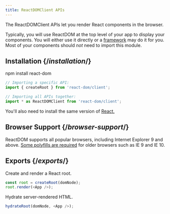 ```yaml
---
title: ReactDOMClient APIs
---
```


<Intro>

The ReactDOMClient APIs let you render React components in the browser.

</Intro>

Typically, you will use ReactDOM at the top level of your app to display your components. You will either use it directly or a [framework](/learn/start-a-new-react-project#building-with-react-and-a-framework) may do it for you. Most of your components should *not* need to import this module.

## Installation {/*installation*/}

<PackageImport>

<TerminalBlock>

npm install react-dom

</TerminalBlock>

```js
// Importing a specific API:
import { createRoot } from 'react-dom/client';

// Importing all APIs together:
import * as ReactDOMClient from 'react-dom/client';
```

</PackageImport>

You'll also need to install the same version of [React.](/apis/react)

## Browser Support {/*browser-support*/}

ReactDOM supports all popular browsers, including Internet Explorer 9 and above. [Some polyfills are required](TODO:/link-to-js-environment-requirements) for older browsers such as IE 9 and IE 10.


## Exports {/*exports*/}

<YouWillLearnCard title="createRoot" path="/apis/react-dom/client/createRoot">

Create and render a React root.

```js
const root = createRoot(domNode);
root.render(<App />);
```

</YouWillLearnCard>

<YouWillLearnCard title="hydrateRoot" path="/apis/react-dom/client/hydrateRoot">

Hydrate server-rendered HTML.

```js
hydrateRoot(domNode, <App />);
```

</YouWillLearnCard>

